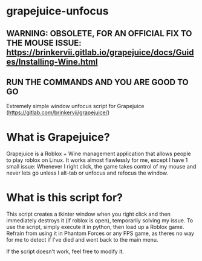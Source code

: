 # grapejuice-unfocus
## WARNING: OBSOLETE, FOR AN OFFICIAL FIX TO THE MOUSE ISSUE: https://brinkervii.gitlab.io/grapejuice/docs/Guides/Installing-Wine.html
## RUN THE COMMANDS AND YOU ARE GOOD TO GO

Extremely simple window unfocus script for Grapejuice (https://gitlab.com/brinkervii/grapejuice/)

# What is Grapejuice?
Grapejuice is a Roblox + Wine management application that allows people to play roblox on Linux. It works almost flawlessly for me, except I have 1 small issue: Whenever I right click, the game takes control of my mouse and never lets go unless I alt-tab or unfocus and refocus the window.

# What is this script for?
This script creates a tkinter window when you right click and then immediately destroys it (if roblox is open), temporarily solving my issue. To use the script, simply execute it in python, then load up a Roblox game. Refrain from using it in Phantom Forces or any FPS game, as theres no way for me to detect if I've died and went back to the main menu.

If the script doesn't work, feel free to modify it.
